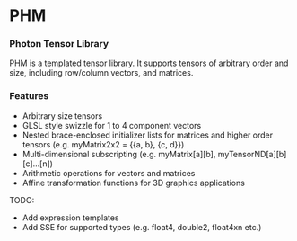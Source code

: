 # PHM
### Photon Tensor Library 

PHM is a templated tensor library.
It supports tensors of arbitrary order and size, including row/column vectors, and matrices.

### Features 
* Arbitrary size tensors
* GLSL style swizzle for 1 to 4 component vectors
* Nested brace-enclosed initializer lists for matrices and higher order tensors (e.g. myMatrix2x2 = {{a, b}, {c, d}})
* Multi-dimensional subscripting (e.g. myMatrix[a][b], myTensorND[a][b][c]...[n])
* Arithmetic operations for vectors and matrices
* Affine transformation functions for 3D graphics applications

TODO:
* Add expression templates
* Add SSE for supported types (e.g. float4, double2, float4xn etc.)
